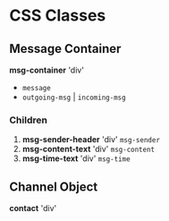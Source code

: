 # CSS Classes

## Message Container

**msg-container** 'div'

- `message`
- `outgoing-msg` | `incoming-msg`

### Children

1. **msg-sender-header** 'div' `msg-sender`
2. **msg-content-text** 'div' `msg-content`
3. **msg-time-text** 'div' `msg-time`

## Channel Object

**contact** 'div'
